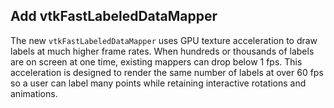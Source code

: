 ## Add vtkFastLabeledDataMapper

The new `vtkFastLabeledDataMapper` uses GPU texture acceleration to draw labels at much
higher frame rates. When hundreds or thousands of labels are on screen at one time,
existing mappers can drop below 1 fps. This acceleration is designed to render the
same number of labels at over 60 fps so a user can label many points while retaining
interactive rotations and animations.
